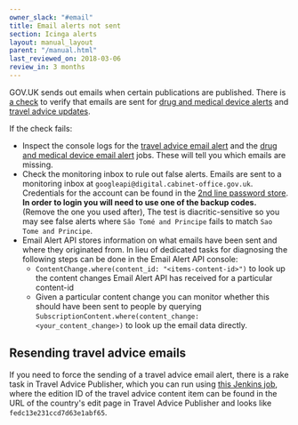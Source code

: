 ```yaml
---
owner_slack: "#email"
title: Email alerts not sent
section: Icinga alerts
layout: manual_layout
parent: "/manual.html"
last_reviewed_on: 2018-03-06
review_in: 3 months
---
```


GOV.UK sends out emails when certain publications are published. There
is [a check](https://github.com/alphagov/email-alert-monitoring) to
verify that emails are sent for [drug and medical device alerts](https://www.gov.uk/drug-device-alerts)
and [travel advice updates](https://www.gov.uk/foreign-travel-advice).

If the check fails:

* Inspect the console logs for the [travel advice email alert](https://deploy.publishing.service.gov.uk/job/travel-advice-email-alert-check/) and the [drug and medical device email alert](https://deploy.publishing.service.gov.uk/job/email-alert-check/) jobs. These will tell you which emails are missing.
* Check the monitoring inbox to rule out false alerts. Emails are sent to a monitoring inbox at `googleapi@digital.cabinet-office.gov.uk`. Credentials for the account can be found in the [2nd line password store](https://github.com/alphagov/govuk-secrets/tree/master/pass/2ndline/google-accounts). **In order to login you will need to use one of the backup codes.** (Remove the one you used after), The test is diacritic-sensitive so you may see false alerts where `São Tomé and Principe` fails to match `Sao Tome and Principe`.
* Email Alert API stores information on what emails have been sent and where they originated from. In lieu of dedicated tasks for diagnosing the following steps can be done in the Email Alert API console:
  * `ContentChange.where(content_id: "<items-content-id>")` to look up the content changes Email Alert API has received for a particular content-id
  * Given a particular content change you can monitor whether this should have been sent to people by querying `SubscriptionContent.where(content_change: <your_content_change>)` to look up the email data directly.

## Resending travel advice emails

If you need to force the sending of a travel advice email alert, there
is a rake task in Travel Advice Publisher, which you can run using
[this Jenkins job](https://deploy.staging.publishing.service.gov.uk/job/run-rake-task/parambuild/?TARGET_APPLICATION=travel-advice-publisher&MACHINE=backend-1.backend&RAKE_TASK=email_alerts:trigger%5BPUT_EDITION_ID_HERE%5D),
where the edition ID of the travel advice content item can be found in
the URL of the country's edit page in Travel Advice Publisher and
looks like `fedc13e231ccd7d63e1abf65`.
